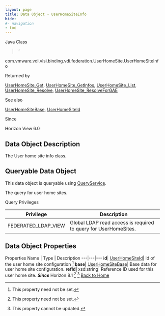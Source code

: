 ```yaml
---
layout: page
title: Data Object - UserHomeSiteInfo
hide:
#- navigation
- toc
---
```






Java Class
> ``

com.vmware.vdi.vlsi.binding.vdi.federation.UserHomeSite.UserHomeSiteInfo

Returned by
>

[UserHomeSite_Get](vdi.federation.UserHomeSite.md#get), [UserHomeSite_GetInfos](vdi.federation.UserHomeSite.md#getInfos), [UserHomeSite_List](vdi.federation.UserHomeSite.md#list), [UserHomeSite_Resolve](vdi.federation.UserHomeSite.md#resolve), [UserHomeSite_ResolveForGAE](vdi.federation.UserHomeSite.md#resolveForGAE)

See also
>

[UserHomeSiteBase](vdi.federation.UserHomeSite.UserHomeSiteBase.md), [UserHomeSiteId](vdi.entity.UserHomeSiteId.md)

Since
>

Horizon View 6.0

## Data Object Description

The User home site info class.

##  Queryable Data Object

This data object is queryable using [QueryService](vdi.query.QueryService.md "QueryService").

The query for user home sites.

Query Privileges

Privilege |  Description
---|---
FEDERATED_LDAP_VIEW|  Global LDAP read access is required to query for UserHomeSites.



## Data Object Properties
Properties
Name |  Type |  Description
---|---|---
**id**| [UserHomeSiteId](vdi.entity.UserHomeSiteId.md)| Id of the user home site configuration [^1]
**base**| [UserHomeSiteBase](vdi.federation.UserHomeSite.UserHomeSiteBase.md)| Base data for user home site configuration.
**refId**| xsd:string| Reference ID used for this user home site.  **_Since_** Horizon 8.1 [^1] [^2]
[Back to Home](index.md)


 


[^1]: This property need not be set.
[^2]: This property cannot be updated.